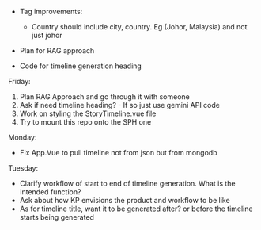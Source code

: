 - Tag improvements:

  - Country should include city, country. Eg (Johor, Malaysia) and not just johor

- Plan for RAG approach
- Code for timeline generation heading

Friday:

1. Plan RAG Approach and go through it with someone
2. Ask if need timeline heading? - If so just use gemini API code
3. Work on styling the StoryTimeline.vue file
4. Try to mount this repo onto the SPH one

Monday:

- Fix App.Vue to pull timeline not from json but from mongodb


Tuesday:

- Clarify workflow of start to end of timeline generation. What is the intended function?
- Ask about how KP envisions the product and workflow to be like
- As for timeline title, want it to be generated after? or before the timeline starts being generated

